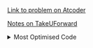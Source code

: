 [Link to problem on Atcoder](https://atcoder.jp/contests/dp/tasks/dp_f)

[Notes on TakeUForward](https://takeuforward.org/data-structure/print-longest-common-subsequence-dp-26/)

<details><summary>Most Optimised Code</summary>

![](https://github.com/archishmanghos/code-images/blob/master/DP-Striver/Lec-26.png)

</details>